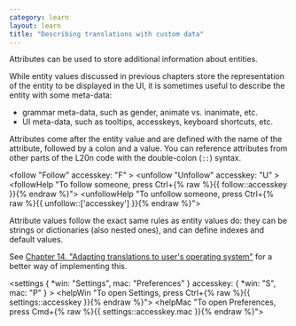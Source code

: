 ```yaml
---
category: learn
layout: learn
title: "Describing translations with custom data"
---
```


<section class="clearfix">
	<div class="left">
		<p>Attributes can be used to store additional information about entities.</p>
		<p>While entity values discussed in previous chapters store the representation of the entity to be displayed in the UI, it is sometimes useful to describe the entity with some meta-data:</p>
		<ul>
			<li>grammar meta-data, such as gender, animate vs. inanimate, etc.</li>
			<li>UI meta-data, such as tooltips, accesskeys, keyboard shortcuts, etc.</li>
		</ul>
		<p>Attributes come after the entity value and are defined with the name of the attribute, followed by a colon and a value.  You can reference attributes from other parts of the L20n code with the double-colon (<code>::</code>) syntax.</p>
	</div>
	<div class="right">
		<div class="editor sourceEditor height15"
		  id="sourceEditor1"
		  data-source="sourceEditor1"
		  data-output="output1"
		>&lt;follow "Follow"
 accesskey: "F"
&gt;
&lt;unfollow "Unfollow"
 accesskey: "U"
&gt;
&lt;followHelp "To follow someone, press Ctrl+{% raw %}{{ follow::accesskey }}{% endraw %}"&gt;
&lt;unfollowHelp "To unfollow someone, press Ctrl+{% raw %}{{ unfollow::['accesskey'] }}{% endraw %}"&gt;
		</div>
		<dl id="output1">
		</dl>
	</div>
</section>

<section class="clearfix">
	<div class="left">
		<p>Attribute values follow the exact same rules as entity values do:  they can be strings or dictionaries (also nested ones), and can define indexes and default values.</p>
		<p>See <a href="{% post_url 2012-07-14-globals-os %}">Chapter 14. "Adapting translations to user's operating system"</a> for a better way of implementing this.</p>
	</div>
	<div class="right">
		<div class="editor sourceEditor height25"
		  id="sourceEditor2"
		  data-source="sourceEditor2"
		  data-output="output2"
		>&lt;settings {
 *win: "Settings",
  mac: "Preferences"
 }
 accesskey: {
  *win: "S",
   mac: "P"
 }
&gt;
&lt;helpWin "To open Settings, press Ctrl+{% raw %}{{ settings::accesskey }}{% endraw %}"&gt;
&lt;helpMac "To open Preferences, press Cmd+{% raw %}{{ settings::accesskey.mac }}{% endraw %}"&gt;
		</div>
		<dl id="output2">
		</dl>
	</div>
</section>
